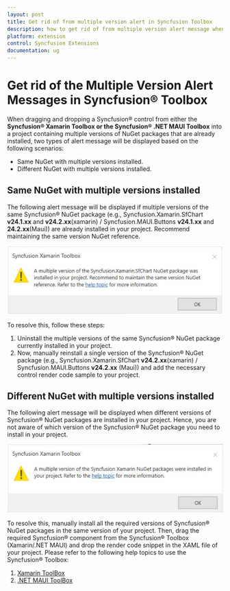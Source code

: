 ```yaml
---
layout: post
title: Get rid of from multiple version alert in Syncfusion Toolbox
description: how to get rid of from multiple version alert message when drag and drop a Syncfusion component from Syncfusion Toolbox?
platform: extension
control: Syncfusion Extensions
documentation: ug
---
```


# Get rid of the Multiple Version Alert Messages in Syncfusion® Toolbox

When dragging and dropping a Syncfusion® control from either the **Syncfusion® Xamarin Toolbox or the Syncfusion® .NET MAUI Toolbox** into a project containing multiple versions of NuGet packages that are already installed, two types of alert message will be displayed based on the following scenarios:

* Same NuGet with multiple versions installed.
* Different NuGet with multiple versions installed.

## Same NuGet with multiple versions installed

The following alert message will be displayed if multiple versions of the same Syncfusion® NuGet package (e.g., Syncfusion.Xamarin.SfChart **v24.1.xx** and **v24.2.xx**(xamarin) / Syncfusion.MAUI.Buttons **v24.1.xx** and **24.2.xx**(Maui)) are already installed in your project. Recommend maintaining the same version NuGet reference.

![Syncfusion® Xamarin toolbox alert message when multiple version of the same Syncfusion® Xamarin NuGet package already installed in the project](Alert-message-in-Syncfusion-Xamarin-Toolbox_images\Same-NuGet-Multiple-Version-Installed.jpg)

To resolve this, follow these steps:
1.	Uninstall the multiple versions of the same Syncfusion® NuGet package currently installed in your project. 
2.	Now, manually reinstall a single version of the Syncfusion® NuGet package (e.g., Syncfusion.Xamarin.SfChart **v24.2.xx**(xamarin)  / Syncfusion.MAUI.Buttons **v24.2.xx** (Maui)) and add the necessary control render code sample to your project.

## Different NuGet with multiple versions installed

The following alert message will be displayed when different versions of Syncfusion® NuGet packages are installed in your project. Hence, you are not aware of which version of the Syncfusion® NuGet package you need to install in your project.

![Syncfusion® Xamarin toolbox alert message when different Syncfusion® Xamarin NuGet packages are installed with multiple version in the project](Alert-message-in-Syncfusion-Xamarin-Toolbox_images\Diferent-NuGet-Multiple-Version-Installed.jpg)

To resolve this, manually install all the required versions of Syncfusion® NuGet packages in the same version of your project. Then, drag the required Syncfusion® component from the Syncfusion® Toolbox (Xamarin/.NET MAUI) and drop the render code snippet in the XAML file of your project. Please refer to the following help topics to use the Syncfusion® Toolbox:

1. [Xamarin ToolBox](https://help.Syncfusion.com/extension/xamarin-extension/toolbox)
2. [.NET MAUI ToolBox](https://help.Syncfusion.com/maui/visual-studio-integration/toolbox-control)



